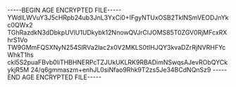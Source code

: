 -----BEGIN AGE ENCRYPTED FILE-----
YWdlLWVuY3J5cHRpb24ub3JnL3YxCi0+IFgyNTUxOSB2TklNSmVEODJnYkc0QWx2
TGhRazdkN3dDbkpUVlU1UDkybk12NnowQVJrClJOMS85T0ZGV0RjMFcxRXhrS1Vo
TW9GMmFQSXNyN254SlRVa2lac2x0V2MKLS0tIHJQY3kvaDZrRjNVRHFYcWhkT1hs
ckl5S2puaFBvb0liTHBHNERPcTZJUkUKLRK9RBADimNSwqsAJevRObQYCkykjR5M
24/q6gmmaszm+enhJL0siNfao9Rhk9T2zs5Je34BCdNQnSz9
-----END AGE ENCRYPTED FILE-----
